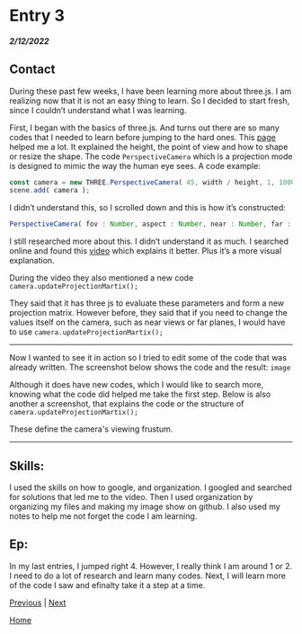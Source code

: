 # Entry 3
##### 2/12/2022

## Contact 

During these past few weeks, I have been learning more about three.js. I am realizing now that it is not an easy thing to learn. So I decided to start fresh, since I couldn’t understand what I was learning. 

First, I began with the basics of three.js. And turns out there are so many codes that I needed to learn before jumping to the hard ones. This [page](https://threejs.org/manual/#en/fundamentals) helped me a lot. It explained the height, the point of view and how to shape or resize the shape. The code `PerspectiveCamera` which is a projection mode is designed to mimic the way the human eye sees.
A code example: 
```Javascript 
const camera = new THREE.PerspectiveCamera( 45, width / height, 1, 1000 );
scene.add( camera );
```
I didn’t understand this, so I scrolled down and this is how it’s constructed: 
```Javascript 
PerspectiveCamera( fov : Number, aspect : Number, near : Number, far : Number )
```

I still researched more about this. I didn’t understand it as much. I searched online and found this [video](https://www.youtube.com/watch?v=KyTaxN2XUyQ) which explains it better. Plus it’s a more visual explanation. 

During the video they also mentioned a new code `camera.updateProjectionMartix();` 

They said that it has three js to evaluate these parameters and form a new projection matrix. However before, they said that if you need to change the values itself on the camera, such as near views or far planes, I would have to use `camera.updateProjectionMartix();` 

---

Now I wanted to see it in action so I tried to edit some of the code that was already written. The screenshot below shows the code and the result: 
 `image`

Although it does have new codes, which I would like to search more, knowing what the code did helped me take the first step. 
Below is also another a screenshot, that explains the code or the structure of `camera.updateProjectionMartix();` 


These define the camera's viewing frustum. 

---

## Skills: 

I used the skills on how to google, and organization. I googled and searched for solutions that led me to the video. Then I used organization by organizing my files and making my image show on github. I also used my notes to help me not forget the code I am learning. 

## Ep: 

In my last entries, I jumped right 4. However, I really think I am around 1 or 2. I need to do a lot of research and learn many codes. Next, I will learn more of the code I saw and efinalty take it a step at a time. 


[Previous](entry02.md) | [Next](entry04.md)

[Home](../README.md)
